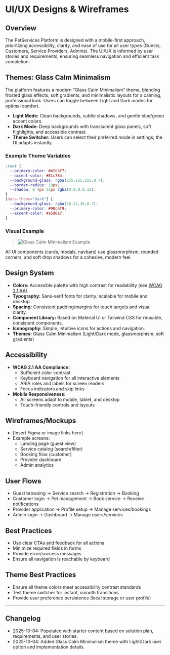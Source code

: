 # UI/UX Designs & Wireframes

## Overview
The PetServices Platform is designed with a mobile-first approach, prioritizing accessibility, clarity, and ease of use for all user types (Guests, Customers, Service Providers, Admins). The UI/UX is informed by user stories and requirements, ensuring seamless navigation and efficient task completion.

## Themes: Glass Calm Minimalism
The platform features a modern "Glass Calm Minimalism" theme, blending frosted glass effects, soft gradients, and minimalistic layouts for a calming, professional look. Users can toggle between Light and Dark modes for optimal comfort.

- **Light Mode:** Clean backgrounds, subtle shadows, and gentle blue/green accent colors.
- **Dark Mode:** Deep backgrounds with translucent glass panels, soft highlights, and accessible contrast.
- **Theme Switcher:** Users can select their preferred mode in settings; the UI adapts instantly.

### Example Theme Variables
```css
:root {
  --primary-color: #4fc3f7;
  --accent-color: #81c784;
  --background-glass: rgba(255,255,255,0.7);
  --border-radius: 18px;
  --shadow: 0 4px 32px rgba(0,0,0,0.12);
}
[data-theme="dark"] {
  --background-glass: rgba(30,32,36,0.7);
  --primary-color: #90caf9;
  --accent-color: #a5d6a7;
}
```

### Visual Example
> ![Glass Calm Minimalism Example](https://dummyimage.com/600x200/4fc3f7/ffffff&text=Glass+Calm+Minimalism+Theme)

All UI components (cards, modals, navbars) use glassmorphism, rounded corners, and soft drop shadows for a cohesive, modern feel.

## Design System
- **Colors:** Accessible palette with high contrast for readability (see [WCAG 2.1 AA](https://www.w3.org/WAI/WCAG21/)).
- **Typography:** Sans-serif fonts for clarity; scalable for mobile and desktop.
- **Spacing:** Consistent padding/margins for touch targets and visual clarity.
- **Component Library:** Based on Material UI or Tailwind CSS for reusable, consistent components.
- **Iconography:** Simple, intuitive icons for actions and navigation.
- **Themes:** Glass Calm Minimalism (Light/Dark mode, glassmorphism, soft gradients)

## Accessibility
- **WCAG 2.1 AA Compliance:**
	- Sufficient color contrast
	- Keyboard navigation for all interactive elements
	- ARIA roles and labels for screen readers
	- Focus indicators and skip links
- **Mobile Responsiveness:**
	- All screens adapt to mobile, tablet, and desktop
	- Touch-friendly controls and layouts

## Wireframes/Mockups
- [Insert Figma or image links here]
- Example screens:
	- Landing page (guest view)
	- Service catalog (search/filter)
	- Booking flow (customer)
	- Provider dashboard
	- Admin analytics

## User Flows
- Guest browsing → Service search → Registration → Booking
- Customer login → Pet management → Book service → Receive notifications
- Provider application → Profile setup → Manage services/bookings
- Admin login → Dashboard → Manage users/services

## Best Practices
- Use clear CTAs and feedback for all actions
- Minimize required fields in forms
- Provide error/success messages
- Ensure all navigation is reachable by keyboard

## Theme Best Practices
- Ensure all theme colors meet accessibility contrast standards
- Test theme switcher for instant, smooth transitions
- Provide user preference persistence (local storage or user profile)

---
## Changelog
- 2025-10-04: Populated with starter content based on solution plan, requirements, and user stories.
- 2025-10-04: Added Glass Calm Minimalism theme with Light/Dark user option and implementation details.